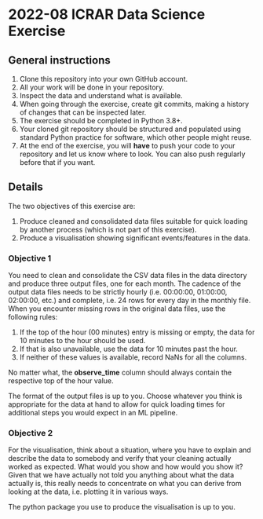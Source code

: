 # 2022-08 ICRAR Data Science Exercise

## General instructions

1. Clone this repository into your own GitHub account.
1. All your work will be done in your repository.
1. Inspect the data and understand what is available.
1. When going through the exercise, create git commits, making a history of changes that can be inspected later.
1. The exercise should be completed in Python 3.8+.
1. Your cloned git repository should be structured and populated using standard Python practice for software, which other people might reuse.
1. At the end of the exercise, you will __have__ to push your code to your repository and let us know where to look. You can also push regularly before that if you want.


## Details

The two objectives of this exercise are:
1. Produce cleaned and consolidated data files suitable for quick loading by another process (which is not part of this exercise).
1. Produce a visualisation showing significant events/features in the data. 

### Objective 1

You need to clean and consolidate the CSV data files in the data directory and produce three output files, one for each month. 
The cadence of the output data files needs to be strictly hourly (i.e. 00:00:00, 01:00:00, 02:00:00, etc.) and complete, i.e. 24 rows for every day in the monthly file. When you encounter missing rows in the original data files, use the following rules:

1. If the top of the hour (00 minutes) entry is missing or empty, the data for 10 minutes to the hour should be used. 
1. If that is also unavailable, use the data for 10 minutes past the hour.
1. If neither of these values is available, record NaNs for all the columns. 

No matter what, the __observe_time__ column should always contain the respective top of the hour value.

The format of the output files is up to you. 
Choose whatever you think is appropriate for the data at hand to allow for quick loading times for additional steps you would expect in an ML pipeline.

### Objective 2

For the visualisation, think about a situation, where you have to explain and describe the data to somebody and verify that your cleaning actually worked as expected. 
What would you show and how would you show it? 
Given that we have actually not told you anything about what the data actually is, this really needs to concentrate on what you can derive from looking at the data, i.e. plotting it in various ways.

The python package you use to produce the visualisation is up to you.
